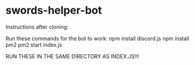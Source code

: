 # swords-helper-bot
Instructions after cloning:

Run these commands for the bot to work:
npm install discord.js
npm install pm2
pm2 start index.js

RUN THESE IN THE SAME DIRECTORY AS INDEX.JS!!!

